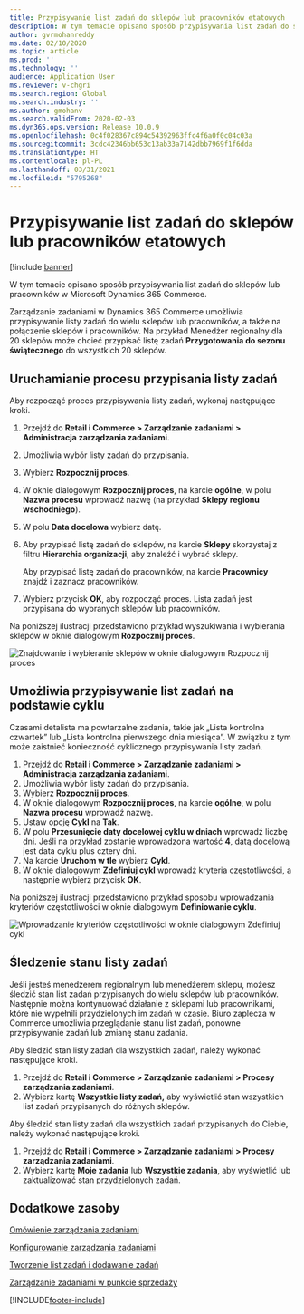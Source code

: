 ```yaml
---
title: Przypisywanie list zadań do sklepów lub pracowników etatowych
description: W tym temacie opisano sposób przypisywania list zadań do sklepów lub pracowników w Microsoft Dynamics 365 Commerce.
author: gvrmohanreddy
ms.date: 02/10/2020
ms.topic: article
ms.prod: ''
ms.technology: ''
audience: Application User
ms.reviewer: v-chgri
ms.search.region: Global
ms.search.industry: ''
ms.author: gmohanv
ms.search.validFrom: 2020-02-03
ms.dyn365.ops.version: Release 10.0.9
ms.openlocfilehash: 0c4f028367c894c54392963ffc4f6a0f0c04c03a
ms.sourcegitcommit: 3cdc42346bb653c13ab33a7142dbb7969f1f6dda
ms.translationtype: HT
ms.contentlocale: pl-PL
ms.lasthandoff: 03/31/2021
ms.locfileid: "5795268"
---
```

# <a name="assign-task-lists-to-stores-or-employees"></a>Przypisywanie list zadań do sklepów lub pracowników etatowych

[!include [banner](includes/banner.md)]

W tym temacie opisano sposób przypisywania list zadań do sklepów lub pracowników w Microsoft Dynamics 365 Commerce.

Zarządzanie zadaniami w Dynamics 365 Commerce umożliwia przypisywanie listy zadań do wielu sklepów lub pracowników, a także na połączenie sklepów i pracowników. Na przykład Menedżer regionalny dla 20 sklepów może chcieć przypisać listę zadań **Przygotowania do sezonu świątecznego** do wszystkich 20 sklepów.

## <a name="start-the-task-list-assignment-process"></a>Uruchamianie procesu przypisania listy zadań

Aby rozpocząć proces przypisywania listy zadań, wykonaj następujące kroki.

1. Przejdź do **Retail i Commerce \> Zarządzanie zadaniami \> Administracja zarządzania zadaniami**.
1. Umożliwia wybór listy zadań do przypisania.
1. Wybierz **Rozpocznij proces**.
1. W oknie dialogowym **Rozpocznij proces**, na karcie **ogólne**, w polu **Nazwa procesu** wprowadź nazwę (na przykład **Sklepy regionu wschodniego**).
1. W polu **Data docelowa** wybierz datę.
1. Aby przypisać listę zadań do sklepów, na karcie **Sklepy** skorzystaj z filtru **Hierarchia organizacji**, aby znaleźć i wybrać sklepy.

    Aby przypisać listę zadań do pracowników, na karcie **Pracownicy** znajdź i zaznacz pracowników.

1. Wybierz przycisk **OK**, aby rozpocząć proces. Lista zadań jest przypisana do wybranych sklepów lub pracowników.

Na poniższej ilustracji przedstawiono przykład wyszukiwania i wybierania sklepów w oknie dialogowym **Rozpocznij proces**.

![Znajdowanie i wybieranie sklepów w oknie dialogowym Rozpocznij proces](media/HQ-Assign-Tasks-Lists.png)

## <a name="assign-task-lists-on-a-recurring-basis"></a>Umożliwia przypisywanie list zadań na podstawie cyklu

Czasami detalista ma powtarzalne zadania, takie jak „Lista kontrolna czwartek” lub „Lista kontrolna pierwszego dnia miesiąca”. W związku z tym może zaistnieć konieczność cyklicznego przypisywania listy zadań.

1. Przejdź do **Retail i Commerce \> Zarządzanie zadaniami \> Administracja zarządzania zadaniami**.
1. Umożliwia wybór listy zadań do przypisania.
1. Wybierz **Rozpocznij proces**.
1. W oknie dialogowym **Rozpocznij proces**, na karcie **ogólne**, w polu **Nazwa procesu** wprowadź nazwę.
1. Ustaw opcję **Cykl** na **Tak**.
1. W polu **Przesunięcie daty docelowej cyklu w dniach** wprowadź liczbę dni. Jeśli na przykład zostanie wprowadzona wartość **4**, datą docelową jest data cyklu plus cztery dni.
1. Na karcie **Uruchom w tle** wybierz **Cykl**.
1. W oknie dialogowym **Zdefiniuj cykl** wprowadź kryteria częstotliwości, a następnie wybierz przycisk **OK**.

Na poniższej ilustracji przedstawiono przykład sposobu wprowadzania kryteriów częstotliwości w oknie dialogowym **Definiowanie cyklu**.

![Wprowadzanie kryteriów częstotliwości w oknie dialogowym Zdefiniuj cykl](media/HQ-Assign-Tasks-Lists-Recurrently.png)

## <a name="track-task-list-status"></a>Śledzenie stanu listy zadań

Jeśli jesteś menedżerem regionalnym lub menedżerem sklepu, możesz śledzić stan list zadań przypisanych do wielu sklepów lub pracowników. Następnie można kontynuować działanie z sklepami lub pracownikami, które nie wypełnili przydzielonych im zadań w czasie. Biuro zaplecza w Commerce umożliwia przeglądanie stanu list zadań, ponowne przypisywanie zadań lub zmianę stanu zadania.

Aby śledzić stan listy zadań dla wszystkich zadań, należy wykonać następujące kroki.

1. Przejdź do **Retail i Commerce \> Zarządzanie zadaniami \> Procesy zarządzania zadaniami**.
1. Wybierz kartę **Wszystkie listy zadań,** aby wyświetlić stan wszystkich list zadań przypisanych do różnych sklepów.

Aby śledzić stan listy zadań dla wszystkich zadań przypisanych do Ciebie, należy wykonać następujące kroki.

1. Przejdź do **Retail i Commerce \> Zarządzanie zadaniami \> Procesy zarządzania zadaniami**.
1. Wybierz kartę **Moje zadania** lub **Wszystkie zadania**, aby wyświetlić lub zaktualizować stan przydzielonych zadań.

## <a name="additional-resources"></a>Dodatkowe zasoby

[Omówienie zarządzania zadaniami](task-mgmt-overview.md)

[Konfigurowanie zarządzania zadaniami](task-mgmt-configure.md)

[Tworzenie list zadań i dodawanie zadań](task-mgmt-create-lists.md)

[Zarządzanie zadaniami w punkcie sprzedaży](task-mgmt-POS.md)


[!INCLUDE[footer-include](../includes/footer-banner.md)]
